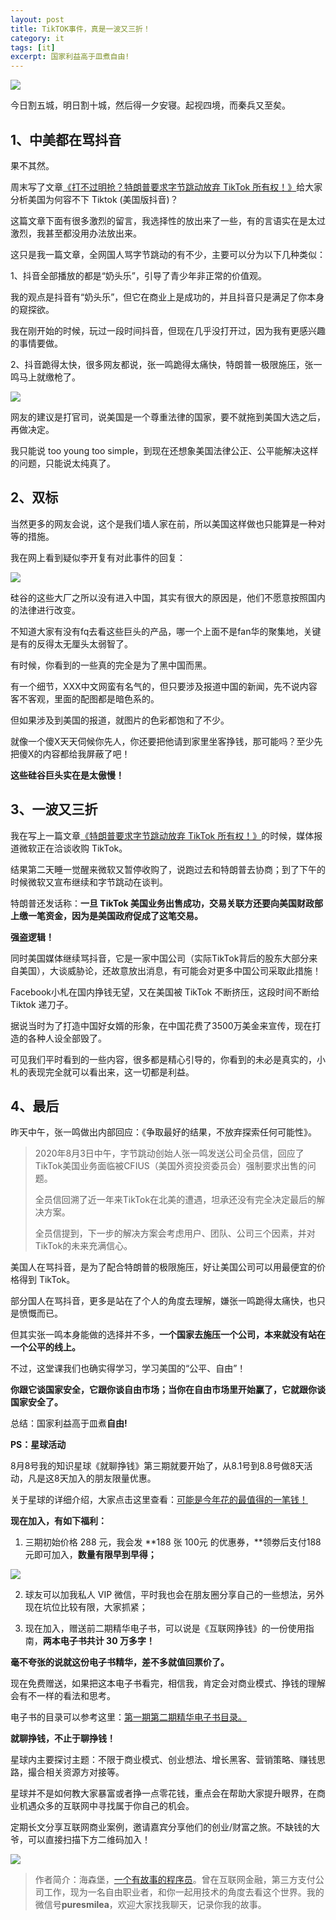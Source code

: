 ```yaml
---
layout: post
title: TikTOK事件，真是一波又三折！
category: it
tags: [it]
excerpt: 国家利益高于皿煮自由!
---
```


![](http://favorites.ren/assets/images/2020/it/sanzhe/sanzhe01.jpg) 

今日割五城，明日割十城，然后得一夕安寝。起视四境，而秦兵又至矣。

## 1、中美都在骂抖音

果不其然。

周末写了文章[《打不过明抢？特朗普要求字节跳动放弃 TikTok 所有权！》](https://mp.weixin.qq.com/s/uNiCseZw4FZH8k4Q8glmuw)给大家分析美国为何容不下 Tiktok (美国版抖音)？

这篇文章下面有很多激烈的留言，我选择性的放出来了一些，有的言语实在是太过激烈，我甚至都没用办法放出来。

这只是我一篇文章，全网国人骂字节跳动的有不少，主要可以分为以下几种类似：

1、抖音全部播放的都是“奶头乐”，引导了青少年非正常的价值观。

我的观点是抖音有“奶头乐”，但它在商业上是成功的，并且抖音只是满足了你本身的窥探欲。

我在刚开始的时候，玩过一段时间抖音，但现在几乎没打开过，因为我有更感兴趣的事情要做。

2、抖音跪得太快，很多网友都说，张一鸣跪得太痛快，特朗普一极限施压，张一鸣马上就缴枪了。

![](http://favorites.ren/assets/images/2020/it/sanzhe/sanzhe02.jpg) 

网友的建议是打官司，说美国是一个尊重法律的国家，要不就拖到美国大选之后，再做决定。

我只能说 too young too simple，到现在还想象美国法律公正、公平能解决这样的问题，只能说太纯真了。

## 2、双标

当然更多的网友会说，这个是我们墙人家在前，所以美国这样做也只能算是一种对等的措施。

我在网上看到疑似李开复有对此事件的回复：

![](http://favorites.ren/assets/images/2020/it/sanzhe/sanzhe03.jpg) 

硅谷的这些大厂之所以没有进入中国，其实有很大的原因是，他们不愿意按照国内的法律进行改变。

不知道大家有没有fq去看这些巨头的产品，哪一个上面不是fan华的聚集地，关键是有的反得太无厘头太弱智了。

有时候，你看到的一些真的完全是为了黑中国而黑。

有一个细节，XXX中文网蛮有名气的，但只要涉及报道中国的新闻，先不说内容客不客观，里面的配图都是暗色系的。

但如果涉及到美国的报道，就图片的色彩都饱和了不少。

就像一个傻X天天伺候你先人，你还要把他请到家里坐客挣钱，那可能吗？至少先把傻X的内容都给我屏蔽了吧！

**这些硅谷巨头实在是太傲慢！**

## 3、一波又三折

我在写上一篇文章[《特朗普要求字节跳动放弃 TikTok 所有权！》](https://mp.weixin.qq.com/s/uNiCseZw4FZH8k4Q8glmuw)的时候，媒体报道微软正在洽谈收购 TikTok。

结果第二天睡一觉醒来微软又暂停收购了，说跑过去和特朗普去协商；到了下午的时候微软又宣布继续和字节跳动在谈判。

特朗普还发话称：**一旦 TikTok 美国业务出售成功，交易关联方还要向美国财政部上缴一笔资金，因为是美国政府促成了这笔交易。**

**强盗逻辑！**

同时美国媒体继续骂抖音，它是一家中国公司（实际TikTok背后的股东大部分来自美国），大谈威胁论，还故意放出消息，有可能会对更多中国公司采取此措施！

Facebook小札在国内挣钱无望，又在美国被 TikTok 不断挤压，这段时间不断给 Tiktok 递刀子。

据说当时为了打造中国好女婿的形象，在中国花费了3500万美金来宣传，现在打造的各种人设全部毁了。

可见我们平时看到的一些内容，很多都是精心引导的，你看到的未必是真实的，小札的表现完全就可以看出来，这一切都是利益。

## 4、最后

昨天中午，张一鸣做出内部回应：《争取最好的结果，不放弃探索任何可能性》。

>2020年8月3日中午，字节跳动创始人张一鸣发送公司全员信，回应了TikTok美国业务面临被CFIUS（美国外资投资委员会）强制要求出售的问题。
>
>全员信回溯了近一年来TikTok在北美的遭遇，坦承还没有完全决定最后的解决方案。
>
>全员信提到，下一步的解决方案会考虑用户、团队、公司三个因素，并对TikTok的未来充满信心。

美国人在骂抖音，是为了配合特朗普的极限施压，好让美国公司可以用最便宜的价格得到 TikTok。

部分国人在骂抖音，更多是站在了个人的角度去理解，嫌张一鸣跪得太痛快，也只是愤慨而已。

但其实张一鸣本身能做的选择并不多，**一个国家去施压一个公司，本来就没有站在一个公平的线上。**

不过，这堂课我们也确实得学习，学习美国的“公平、自由”！

**你跟它谈国家安全，它跟你谈自由市场；当你在自由市场里开始赢了，它就跟你谈国家安全了。**

总结：国家利益高于皿煮**自由!**


**PS：星球活动**

8月8号我的知识星球《就聊挣钱》第三期就要开始了，从8.1号到8.8号做8天活动，凡是这8天加入的朋友限量优惠。

关于星球的详细介绍，大家点击这里查看：[可能是今年花的最值得的一笔钱！](https://mp.weixin.qq.com/s/sghEEJwew2QxvYjxHJHN_w)

**现在加入，有如下福利：**

1. 三期初始价格 288 元，我会发 **188 张 100元 的优惠券，**领劵后支付188 元即可加入，**数量有限早到早得；**

![](http://favorites.ren/assets/images/2020/it/douyin/douyin09.jpg) 

2. 球友可以加我私人 VIP 微信，平时我也会在朋友圈分享自己的一些想法，另外现在坑位比较有限，大家抓紧；

3. 现在加入，赠送前二期精华电子书，可以说是《互联网挣钱》的一份使用指南，**两本电子书共计 30 万多字！**

**毫不夸张的说就这份电子书精华，差不多就值回票价了。**

现在免费赠送，如果把这本电子书看完，相信我，肯定会对商业模式、挣钱的理解会有不一样的看法和思考。

电子书的目录可以参考这里：[第一期第二期精华电子书目录。](https://mp.weixin.qq.com/s/sghEEJwew2QxvYjxHJHN_w)

**就聊挣钱，不止于聊挣钱！**

星球内主要探讨主题：不限于商业模式、创业想法、增长黑客、营销策略、赚钱思路，撮合相关资源方对接等。

星球并不是如何教大家暴富或者挣一点零花钱，重点会在帮助大家提升眼界，在商业机遇众多的互联网中寻找属于你自己的机会。

定期长文分享互联网商业案例，邀请嘉宾分享他们的创业/财富之旅。不缺钱的大爷，可以直接扫描下方二维码加入！

![](http://favorites.ren/assets/images/2020/it/douyin/douyin10.jpg) 

>作者简介：海森堡，[一个有故事的程序员](http://www.intelyes.xyz/life/2020/03/25/fengkou-10year.html)。曾在互联网金融，第三方支付公司工作，现为一名自由职业者，和你一起用技术的角度去看这个世界。我的微信号**puresmilea**，欢迎大家找我聊天，记录你我的故事。









